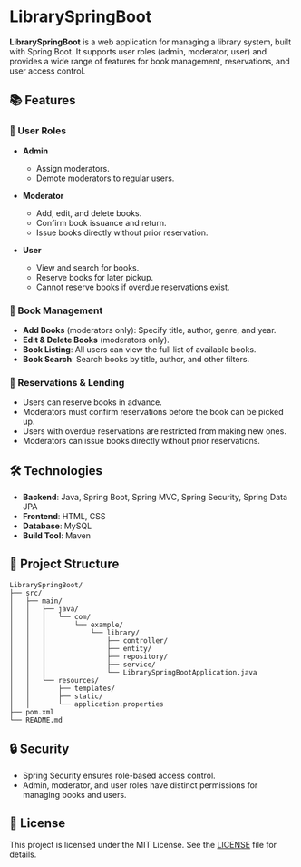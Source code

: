 # LibrarySpringBoot

**LibrarySpringBoot** is a web application for managing a library system, built with Spring Boot. It supports user roles (admin, moderator, user) and provides a wide range of features for book management, reservations, and user access control.

## 📚 Features

### 🔐 User Roles

- **Admin**
  - Assign moderators.
  - Demote moderators to regular users.

- **Moderator**
  - Add, edit, and delete books.
  - Confirm book issuance and return.
  - Issue books directly without prior reservation.

- **User**
  - View and search for books.
  - Reserve books for later pickup.
  - Cannot reserve books if overdue reservations exist.

### 📘 Book Management

- **Add Books** (moderators only): Specify title, author, genre, and year.
- **Edit & Delete Books** (moderators only).
- **Book Listing**: All users can view the full list of available books.
- **Book Search**: Search books by title, author, and other filters.

### 🔄 Reservations & Lending

- Users can reserve books in advance.
- Moderators must confirm reservations before the book can be picked up.
- Users with overdue reservations are restricted from making new ones.
- Moderators can issue books directly without prior reservations.

## 🛠️ Technologies

- **Backend**: Java, Spring Boot, Spring MVC, Spring Security, Spring Data JPA
- **Frontend**: HTML, CSS
- **Database**: MySQL
- **Build Tool**: Maven

## 📂 Project Structure

```
LibrarySpringBoot/
├── src/
│   ├── main/
│   │   ├── java/
│   │   │   └── com/
│   │   │       └── example/
│   │   │           └── library/
│   │   │               ├── controller/
│   │   │               ├── entity/
│   │   │               ├── repository/
│   │   │               ├── service/
│   │   │               └── LibrarySpringBootApplication.java
│   │   └── resources/
│   │       ├── templates/
│   │       ├── static/
│   │       └── application.properties
├── pom.xml
└── README.md
```

## 🔒 Security

- Spring Security ensures role-based access control.
- Admin, moderator, and user roles have distinct permissions for managing books and users.

## 📝 License

This project is licensed under the MIT License. See the [LICENSE](LICENSE) file for details.
